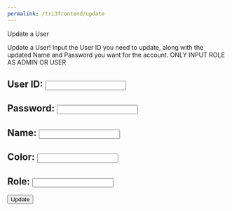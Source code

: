 ```yaml
---
permalink: /tri3frontend/update
---
```


<!-- 
A simple HTML login form with a Login action when button is pressed.  

The form triggers the login_user function defined in the JavaScript below when the Login button is pressed.
-->
<p class="title"> Update a User </p>

<p>Update a User! Input the User ID you need to update, along with the updated Name and Password you want for the account. ONLY INPUT ROLE AS ADMIN OR USER</p>

<form action="javascript:update_users()">
    <h2><label>
        User ID:
        <input type="text" name="uid" id="uid" required>
    </label></h2>
    <h2><label>
        Password:
        <input type="text" name="password" id="password" required>
    </label></h2>
        <h2><label>
        Name:
        <input type="text" name="name" id="name" required>
    </label></h2>
    <h2><label>
        Color:
        <input type="text" name="color" id="color" required>
    </label></h2>
        <h2><label>
        Role:
        <input type="text" name="role" id="role" required>
    </label></h2>
    <p>
        <button class="update-button">Update</button>
    </p>

</form>

<script type="module">
    // uri variable and options object are obtained from config.js
    import { uri, options } from '{{site.baseurl}}/assets/js/api/config.js';

    const url = uri + '/api/users/';

    function update_users(){
      // if (document.getElementById("password").value != document.getElementById("confirmpassword").value) {
      //   alert("Error: Passwords do not match.");
      //   return;
      // }
      const body = {
        uid: document.getElementById("uid").value,
        password: document.getElementById("password").value,
        name: document.getElementById("name").value,
        color: document.getElementById("color").value,
        role: document.getElementById("role").value,
      };
      const AuthOptions = {
                  mode: 'cors', // no-cors, *cors, same-origin
                  credentials: 'include', // include, same-origin, omit
                  headers: {
                      'Content-Type': 'application/json',
                  },
                  method: 'PUT', // Override the method property
                  cache: 'no-cache', // Set the cache property
                  body: JSON.stringify(body)
              };
        // fetch the API
        fetch(url, AuthOptions)
          // response is a RESTful "promise" on any successful fetch
          .then(response => {
            // check for response errors and display
            if (response.status !== 200) {
                window.location.replace("{{site.baseurl}}/403_Error?message=Insufficient+Permissions");
            }
            // valid response will contain JSON data
            response.json().then(data => {
              // insert whatever code you want here
            alert("User created successfully!");
            window.location.href = "{{site.baseurl}}/games";
            })
        })
        // catch fetch errors (ie ACCESS to server blocked)
        .catch(err => {
          console.log(err)
        });
    }
    // Attach login_user to the window object, allowing access to form action
    window.update_users = update_users;
</script>